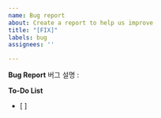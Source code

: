 ```yaml
---
name: Bug report
about: Create a report to help us improve
title: "[FIX]"
labels: bug
assignees: ''

---
```


**Bug Report**
버그 설명 : 

**To-Do List**
- [ ]
